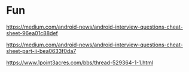 # Fun

https://medium.com/android-news/android-interview-questions-cheat-sheet-96ea01c88def



https://medium.com/android-news/android-interview-questions-cheat-sheet-part-ii-bea0633f0da7


https://www.1point3acres.com/bbs/thread-529364-1-1.html
